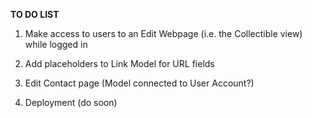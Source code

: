 
**TO DO LIST**


1. Make access to users to an Edit Webpage (i.e. the Collectible view) while logged in

2. Add placeholders to Link Model for URL fields

4. Edit Contact page (Model connected to User Account?)

5. Deployment (do soon)